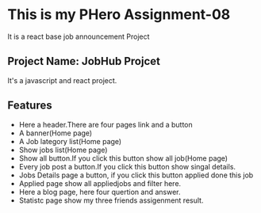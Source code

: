 
# This is my PHero Assignment-08

It is a react base job announcement Project


## Project Name: JobHub Projcet

It's a javascript and react project.


## Features

- Here a header.There are four pages link and a button
-  A banner(Home page)
-  A Job lategory list(Home page)
-  Show jobs list(Home page)
-  Show all button.If you click this button show all job(Home page)
-  Every job post a button.If you click this button show singal details.
-  Jobs Details page a button, if you click this button applied done this job
-  Applied page show all appliedjobs and filter here.
-  Here a blog page, here four quertion and answer.
-  Statistc page show my three friends assigenment result.


